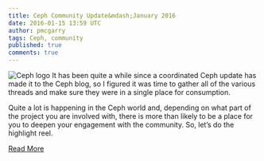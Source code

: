 ```yaml
---
title: Ceph Community Update&mdash;January 2016
date: 2016-01-15 13:59 UTC
author: pmcgarry
tags: Ceph, community
published: true
comments: true
---
```

![Ceph logo](blog/ceph-logo.png) It has been quite a while since a coordinated Ceph update has made it to the Ceph blog, so I figured it was time to gather all of the various threads and make sure they were in a single place for consumption.

Quite a lot is happening in the Ceph world and, depending on what part of the project you are involved with, there is more than likely to be a place for you to deepen your engagement with the community. So, let’s do the highlight reel.

[Read More](http://ceph.com/community/community-update-welcome-to-2016/)
